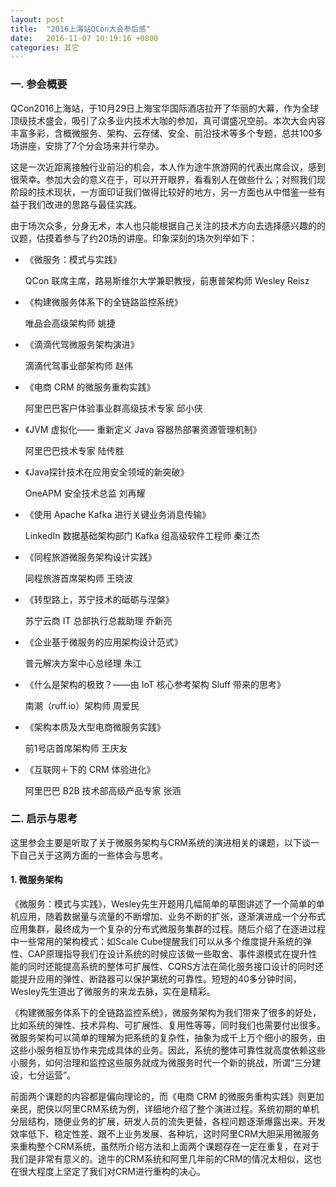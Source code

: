```yaml
---
layout: post
title:  "2016上海站QCon大会参后感"
date:   2016-11-07 10:19:16 +0800
categories: 其它
---
```


### 一. 参会概要

QCon2016上海站，于10月29日上海宝华国际酒店拉开了华丽的大幕，作为全球顶级技术盛会，吸引了众多业内技术大咖的参加，真可谓盛况空前。本次大会内容丰富多彩，含概微服务、架构、云存储、安全、前沿技术等多个专题，总共100多场讲座，安排了7个分会场来并行举办。

这是一次近距离接触行业前沿的机会，本人作为途牛旅游网的代表出席会议，感到很荣幸。参加大会的意义在于，可以开开眼界，看看别人在做些什么；对照我们现阶段的技术现状，一方面印证我们做得比较好的地方，另一方面也从中借鉴一些有益于我们改进的思路与最佳实践。

由于场次众多，分身无术，本人也只能根据自己关注的技术方向去选择感兴趣的的议题，估摸着参与了约20场的讲座。印象深刻的场次列举如下：

* 《微服务：模式与实践》

    QCon 联席主席，路易斯维尔大学兼职教授，前惠普架构师 Wesley Reisz

* 《构建微服务体系下的全链路监控系统》

    唯品会高级架构师 姚捷

* 《滴滴代驾微服务架构演进》

    滴滴代驾事业部架构师 赵伟

* 《电商 CRM 的微服务重构实践》

    阿里巴巴客户体验事业群高级技术专家 邱小侠

* 《JVM 虚拟化—— 重新定义 Java 容器热部署资源管理机制》

    阿里巴巴技术专家 陆传胜

* 《Java探针技术在应用安全领域的新突破》

    OneAPM 安全技术总监 刘再耀

* 《使用 Apache Kafka 进行关键业务消息传输》

    LinkedIn 数据基础架构部门 Kafka 组高级软件工程师 秦江杰

* 《同程旅游微服务架构设计实践》

    同程旅游首席架构师 王晓波

* 《转型路上，苏宁技术的砥砺与涅槃》

    苏宁云商 IT 总部执行总裁助理 乔新亮

* 《企业基于微服务的应用架构设计范式》

    普元解决方案中心总经理 朱江

* 《什么是架构的极致？——由 IoT 核心参考架构 Sluff 带来的思考》

    南潮（ruff.io）架构师 周爱民

* 《架构本质及大型电商微服务实践》

    前1号店首席架构师 王庆友

* 《互联网＋下的 CRM 体验进化》

    阿里巴巴 B2B 技术部高级产品专家 张涵

### 二. 启示与思考

这里参会主要是听取了关于微服务架构与CRM系统的演进相关的课题，以下谈一下自己关于这两方面的一些体会与思考。

#### 1. 微服务架构

《微服务：模式与实践》，Wesley先生开题用几幅简单的草图讲述了一个简单的单机应用，随着数据量与流量的不断增加、业务不断的扩张，逐渐演进成一个分布式应用集群，最终成为一个复杂的分布式微服务集群的过程。随后介绍了在逐进过程中一些常用的架构模式：如Scale Cube提醒我们可以从多个维度提升系统的弹性、CAP原理指导我们在设计系统的时候应该做一些取舍、事件源模式在提升性能的同时还能提高系统的整体可扩展性、CQRS方法在简化服务接口设计的同时还能提升应用的弹性、断路器可以保护第统的可靠性。短短的40多分钟时间，Wesley先生道出了微服务的来龙去脉，实在是精彩。

《构建微服务体系下的全链路监控系统》，微服务架构为我们带来了很多的好处，比如系统的弹性、技术异构、可扩展性、复用性等等，同时我们也需要付出很多。微服务架构可以简单的理解为把系统的复杂性，抽象为成千上万个细小的服务，由这些小服务相互协作来完成具体的业务。因此，系统的整体可靠性就高度依赖这些小服务，如何治理和监控这些服务就成为微服务时代一个新的挑战，所谓“三分建设，七分运营”。

前面两个课题的内容都是偏向理论的，而《电商 CRM 的微服务重构实践》则更加亲民，肥侠以阿里CRM系统为例，详细地介绍了整个演进过程。系统初期的单机分层结构，随便业务的扩展，研发人员的流失更替，各程问题逐渐爆露出来。开发效率低下、稳定性差、跟不上业务发展、各种坑，这时阿里CRM大胆采用微服务来重构整个CRM系统，虽然所介绍方法和上面两个课题存在一定在重复，在对于我们是非常有意义的。途牛的CRM系统和阿里几年前的CRM的情况太相似，这也在很大程度上坚定了我们对CRM进行重构的决心。
